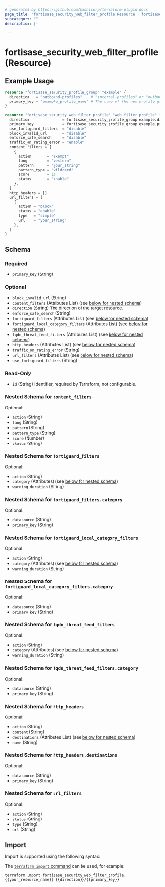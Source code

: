 ```yaml
---
# generated by https://github.com/hashicorp/terraform-plugin-docs
page_title: "fortisase_security_web_filter_profile Resource - fortisase"
subcategory: ""
description: |-
  
---
```


# fortisase_security_web_filter_profile (Resource)



## Example Usage

```terraform
resource "fortisase_security_profile_group" "example" {
  direction   = "outbound-profiles"    # "internal-profiles" or "outbound-profiles"
  primary_key = "example_profile_name" # The name of the new profile group
}

resource "fortisase_security_web_filter_profile" "web_filter_profile" {
  direction               = fortisase_security_profile_group.example.direction   # "internal-profiles" or "outbound-profiles"
  primary_key             = fortisase_security_profile_group.example.primary_key # The name of the existing profile group
  use_fortiguard_filters  = "disable"
  block_invalid_url       = "disable"
  enforce_safe_search     = "disable"
  traffic_on_rating_error = "enable"
  content_filters = [
    {
      action       = "exempt"
      lang         = "western"
      pattern      = "your_string"
      pattern_type = "wildcard"
      score        = 10
      status       = "enable"
    },
  ]
  http_headers = []
  url_filters = [
    {
      action = "block"
      status = "enable"
      type   = "simple"
      url    = "your_string"
    },
  ]
}
```

<!-- schema generated by tfplugindocs -->
## Schema

### Required

- `primary_key` (String)

### Optional

- `block_invalid_url` (String)
- `content_filters` (Attributes List) (see [below for nested schema](#nestedatt--content_filters))
- `direction` (String) The direction of the target resource.
- `enforce_safe_search` (String)
- `fortiguard_filters` (Attributes List) (see [below for nested schema](#nestedatt--fortiguard_filters))
- `fortiguard_local_category_filters` (Attributes List) (see [below for nested schema](#nestedatt--fortiguard_local_category_filters))
- `fqdn_threat_feed_filters` (Attributes List) (see [below for nested schema](#nestedatt--fqdn_threat_feed_filters))
- `http_headers` (Attributes List) (see [below for nested schema](#nestedatt--http_headers))
- `traffic_on_rating_error` (String)
- `url_filters` (Attributes List) (see [below for nested schema](#nestedatt--url_filters))
- `use_fortiguard_filters` (String)

### Read-Only

- `id` (String) Identifier, required by Terraform, not configurable.

<a id="nestedatt--content_filters"></a>
### Nested Schema for `content_filters`

Optional:

- `action` (String)
- `lang` (String)
- `pattern` (String)
- `pattern_type` (String)
- `score` (Number)
- `status` (String)


<a id="nestedatt--fortiguard_filters"></a>
### Nested Schema for `fortiguard_filters`

Optional:

- `action` (String)
- `category` (Attributes) (see [below for nested schema](#nestedatt--fortiguard_filters--category))
- `warning_duration` (String)

<a id="nestedatt--fortiguard_filters--category"></a>
### Nested Schema for `fortiguard_filters.category`

Optional:

- `datasource` (String)
- `primary_key` (String)



<a id="nestedatt--fortiguard_local_category_filters"></a>
### Nested Schema for `fortiguard_local_category_filters`

Optional:

- `action` (String)
- `category` (Attributes) (see [below for nested schema](#nestedatt--fortiguard_local_category_filters--category))
- `warning_duration` (String)

<a id="nestedatt--fortiguard_local_category_filters--category"></a>
### Nested Schema for `fortiguard_local_category_filters.category`

Optional:

- `datasource` (String)
- `primary_key` (String)



<a id="nestedatt--fqdn_threat_feed_filters"></a>
### Nested Schema for `fqdn_threat_feed_filters`

Optional:

- `action` (String)
- `category` (Attributes) (see [below for nested schema](#nestedatt--fqdn_threat_feed_filters--category))
- `warning_duration` (String)

<a id="nestedatt--fqdn_threat_feed_filters--category"></a>
### Nested Schema for `fqdn_threat_feed_filters.category`

Optional:

- `datasource` (String)
- `primary_key` (String)



<a id="nestedatt--http_headers"></a>
### Nested Schema for `http_headers`

Optional:

- `action` (String)
- `content` (String)
- `destinations` (Attributes List) (see [below for nested schema](#nestedatt--http_headers--destinations))
- `name` (String)

<a id="nestedatt--http_headers--destinations"></a>
### Nested Schema for `http_headers.destinations`

Optional:

- `datasource` (String)
- `primary_key` (String)



<a id="nestedatt--url_filters"></a>
### Nested Schema for `url_filters`

Optional:

- `action` (String)
- `status` (String)
- `type` (String)
- `url` (String)

## Import

Import is supported using the following syntax:

The [`terraform import` command](https://developer.hashicorp.com/terraform/cli/commands/import) can be used, for example:

```shell
terraform import fortisase_security_web_filter_profile.{{your_resource_name}} {{direction}}/{{primary_key}}
```
